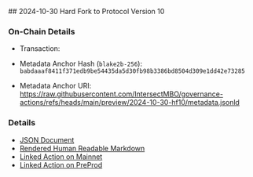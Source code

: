 ## 2024-10-30 Hard Fork to Protocol Version 10

### On-Chain Details

- Transaction:

- Metadata Anchor Hash (`blake2b-256`): `babdaaaf8411f371edb9be54435da5d30fb98b3386bd8504d309e1dd42e73285`
- Metadata Anchor URI: <https://raw.githubusercontent.com/IntersectMBO/governance-actions/refs/heads/main/preview/2024-10-30-hf10/metadata.jsonld>

### Details

- [JSON Document](./metadata.jsonld)
- [Rendered Human Readable Markdown](./metadata.jsonld.md)
- [Linked Action on Mainnet](../../mainnet/2024-10-30-hf)
- [Linked Action on PreProd](../../preprod/2024-10-30-hf)
